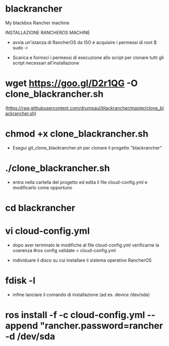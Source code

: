 # blackrancher
My blackbox Rancher machine

INSTALLAZIONE RANCHEROS MACHINE

- avvia un'istanza di RancherOS da ISO e acquisire i permessi di root
$ sudo -i

- Scarica e fornisci i permessi di esecuzione allo script per clonare tutti gli script necessari all'installazione
# wget https://goo.gl/D2r1QG -O clone_blackrancher.sh
(https://raw.githubusercontent.com/drumpaul/blackrancher/master/clone_blackrancher.sh)
# chmod +x clone_blackrancher.sh

- Esegui git_clone_blackrancher.sh per clonare il progetto "blackrancher"
# ./clone_blackrancher.sh

- entra nella cartella del progetto ed edita il file cloud-config.yml e modificarlo come opportuno
# cd blackrancher
# vi cloud-config.yml

- dopo aver terminato le modifiche al file cloud-config.yml verificarne la coerenza
#ros config validate < cloud-config.yml

- individuare il disco su cui installare il sistema operativo RancherOS
# fdisk -l

- infine lanciare il comando di installazione (ad es. device /dev/sda)
# ros install -f -c cloud-config.yml --append "rancher.password=rancher -d /dev/sda
